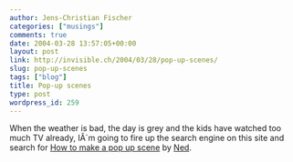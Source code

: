 ```yaml
---
author: Jens-Christian Fischer
categories: ["musings"]
comments: true
date: 2004-03-28 13:57:05+00:00
layout: post
link: http://invisible.ch/2004/03/28/pop-up-scenes/
slug: pop-up-scenes
tags: ["blog"]
title: Pop-up scenes
type: post
wordpress_id: 259
---
```


When the weather is bad, the day is grey and the kids have watched too much TV already, IÂ´m going to fire up the search engine on this site and search for [How to make a pop up scene](http://www.nedbatchelder.com/text/popup.html) by [Ned](http://www.nedbatchelder.com/).
